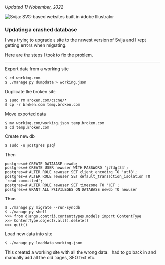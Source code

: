 [logo]: http://files.svija.love/github/readme-logo.png "Svija: SVG-based websites built in Adobe Illustrator"

*Updated 17 Nobember, 2022*

![Svija: SVG-based websites built in Adobe Illustrator][logo]

### Updating a crashed database

I was trying to upgrade a site to the newest version of Svija and I kept getting errors when migrating.

Here are the steps I took to fix the problem.

---

Export data from a working site
```
$ cd working.com
$ ./manage.py dumpdata > working.json
```
Duplicate the broken site:
```
$ sudo rm broken.com/cache/*
$ cp -r broken.com temp.broken.com
```
Move exported data
```
$ mv working.com/working.json temp.broken.com
$ cd temp.broken.com
```
Create new db
```
$ sudo -u postgres psql
```
Then
```
postgres=# CREATE DATABASE newdb;
postgres=# CREATE USER newuser WITH PASSWORD 'jU7dg(34';
postgres=# ALTER ROLE newuser SET client_encoding TO 'utf8';
postgres=# ALTER ROLE newuser SET default_transaction_isolation TO 'read committed';
postgres=# ALTER ROLE newuser SET timezone TO 'CET';
postgres=# GRANT ALL PRIVILEGES ON DATABASE newdb TO newuser;
```
Then
```
$ ./manage.py migrate --run-syncdb
$ ./manage.py shell
>>> from django.contrib.contenttypes.models import ContentType
>>> ContentType.objects.all().delete()
>>> quit()
```
Load new data into site
```
$ ./manage.py loaddata working.json
```
This created a working site with all the wrong data. I had to go back in and manually add all the old pages, SEO text etc.
